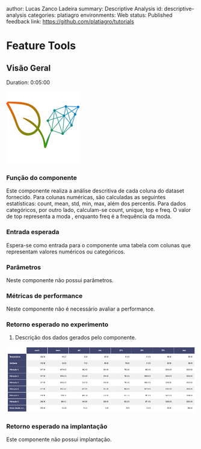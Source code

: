 author: Lucas Zanco Ladeira
summary: Descriptive Analysis
id: descriptive-analysis
categories: platiagro
environments: Web
status: Published
feedback link: https://github.com/platiagro/tutorials

# Feature Tools

## Visão Geral
Duration: 0:05:00

![Logotipo da PlatIAgro: possui o desenho de duas folhas verdes, uma delas é formada por linhas e pontos, como um gráfico estatístico](img/logo.png)

### Função do componente

Este componente realiza a análise descritiva de cada coluna do dataset fornecido. Para colunas numéricas, são calculadas as seguintes estatísticas: count, mean, std, min, max, além dos percentis. Para dados categóricos, por outro lado, calculam-se count, unique, top e freq. O valor de top representa a moda , enquanto freq é a frequência da moda.

### Entrada esperada

Espera-se como entrada para o componente uma tabela com colunas que representam valores numéricos ou categóricos.

### Parâmetros

Neste componente não possui parâmetros.

### Métricas de performance

Neste componente não é necessário avaliar a performance.

### Retorno esperado no experimento

1. Descrição dos dados gerados pelo componente.

![Tabela dos Dados](img/desc_table.png)


### Retorno esperado na implantação

Este componente não possui implantação.